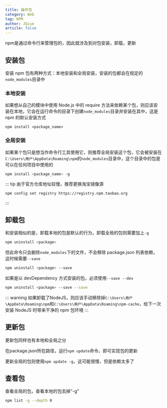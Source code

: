 ```yaml
---
title: 操作包
category: Web
tag: NPM
author: JQiue
article: false
---
```


npm是通过命令行来管理包的，因此就涉及到对包安装，卸载，更新

## 安装包

安装 npm 包有两种方式：本地安装和全局安装，安装的包都会在规定的`node_modules`目录中

### 本地安装

如果想从自己的模块中使用 Node.js 中的 require 方法来依赖某个包，则应该安装在本地，它会在运行命令的目录下创建`node_modules`目录并安装在其中，这是 npm 的默认安装方式

```shell script
npm install <package_name>
```

### 全局安装

如果某个包只是想当作命令行工具使用它，则推荐全局安装这个包，它会被安装在`C:\Users\用户\AppData\Roaming\npm`的`node_modules`目录中，这个目录中的包是可以在任何项目中使用的

```sh
npm install <package_name> -g
```

::: tip
由于官方仓库地址较慢，推荐更换淘宝镜像源

```sh
npm config set registry https://registry.npm.taobao.org
```

:::

## 卸载包

和安装相似的是，卸载本地的包是默认的行为，卸载全局的包则需要加上`-g`

```sh
npm uninstall <package>
```

但此命令只会删除`node_modules`下的文件，不会移除 package.json 列表依赖，这时候需要`--save`

```sh
npm uninstall <package> --save
```

如果是以 devDependency 方式安装的包，必须使用`--save --dev`

```sh
npm uninstall <package> --save --save
```

::: warning
如果卸载了NodeJS，则应该手动移除掉`C:\Users\用户\AppData\Roaming\npm`和`C:\Users\用户\AppData\Roaming\npm-cache`，给下一次安装 NodeJS 时带来干净的 npm 包环境
:::

## 更新包

更新包同样也有本地和全局之分

在package.json所在路径，运行`npm update`命令，即可实现包的更新

更新全局的包则使用`npm update -g`，这可能很慢，但是依赖太多了

## 查看包

查看全局的包，查看本地的包去掉“-g”

```sh
npm list -g --depth 0
```
